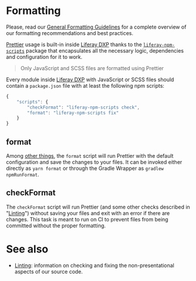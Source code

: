 # Formatting

Please, read our [General Formatting Guidelines](../general/formatting.md) for a complete overview of our formatting recommendations and best practices.

[Prettier](https://prettier.io/) usage is built-in inside [Liferay DXP](https://github.com/liferay/liferay-portal) thanks to the [`liferay-npm-scripts`](https://github.com/liferay/liferay-npm-tools/tree/master/packages/liferay-npm-scripts) package that encapsulates all the necessary logic, dependencies and configuration for it to work.

> Only JavaScript and SCSS files are formatted using Prettier

Every module inside [Liferay DXP](https://github.com/liferay/liferay-portal) with JavaScript or SCSS files should contain a `package.json` file with at least the following npm scripts:

```javascript
{
    "scripts": {
        "checkFormat": "liferay-npm-scripts check",
        "format": "liferay-npm-scripts fix"
    }
}
```

## format

Among [other things](./linting.md), the `format` script will run Prettier with the default configuration and save the changes to your files. It can be invoked either directly as `yarn format` or through the Gradle Wrapper as `gradlew npmRunFormat`.

## checkFormat

The `checkFormat` script will run Prettier (and some other checks described in "[Linting](./linting.md)") without saving your files and exit with an error if there are changes. This task is meant to run on CI to prevent files from being committed without the proper formatting.

# See also

* [Linting](./linting.md): information on checking and fixing the non-presentational aspects of our source code.
